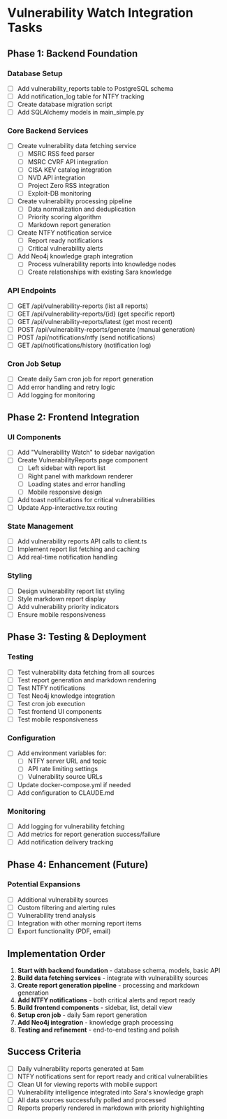 # Vulnerability Watch Integration Tasks

## Phase 1: Backend Foundation

### Database Setup
- [ ] Add vulnerability_reports table to PostgreSQL schema
- [ ] Add notification_log table for NTFY tracking
- [ ] Create database migration script
- [ ] Add SQLAlchemy models in main_simple.py

### Core Backend Services
- [ ] Create vulnerability data fetching service
  - [ ] MSRC RSS feed parser
  - [ ] MSRC CVRF API integration
  - [ ] CISA KEV catalog integration
  - [ ] NVD API integration
  - [ ] Project Zero RSS integration
  - [ ] Exploit-DB monitoring
- [ ] Create vulnerability processing pipeline
  - [ ] Data normalization and deduplication
  - [ ] Priority scoring algorithm
  - [ ] Markdown report generation
- [ ] Create NTFY notification service
  - [ ] Report ready notifications
  - [ ] Critical vulnerability alerts
- [ ] Add Neo4j knowledge graph integration
  - [ ] Process vulnerability reports into knowledge nodes
  - [ ] Create relationships with existing Sara knowledge

### API Endpoints
- [ ] GET /api/vulnerability-reports (list all reports)
- [ ] GET /api/vulnerability-reports/{id} (get specific report)
- [ ] GET /api/vulnerability-reports/latest (get most recent)
- [ ] POST /api/vulnerability-reports/generate (manual generation)
- [ ] POST /api/notifications/ntfy (send notifications)
- [ ] GET /api/notifications/history (notification log)

### Cron Job Setup
- [ ] Create daily 5am cron job for report generation
- [ ] Add error handling and retry logic
- [ ] Add logging for monitoring

## Phase 2: Frontend Integration

### UI Components
- [ ] Add "Vulnerability Watch" to sidebar navigation
- [ ] Create VulnerabilityReports page component
  - [ ] Left sidebar with report list
  - [ ] Right panel with markdown renderer
  - [ ] Loading states and error handling
  - [ ] Mobile responsive design
- [ ] Add toast notifications for critical vulnerabilities
- [ ] Update App-interactive.tsx routing

### State Management
- [ ] Add vulnerability reports API calls to client.ts
- [ ] Implement report list fetching and caching
- [ ] Add real-time notification handling

### Styling
- [ ] Design vulnerability report list styling
- [ ] Style markdown report display
- [ ] Add vulnerability priority indicators
- [ ] Ensure mobile responsiveness

## Phase 3: Testing & Deployment

### Testing
- [ ] Test vulnerability data fetching from all sources
- [ ] Test report generation and markdown rendering
- [ ] Test NTFY notifications
- [ ] Test Neo4j knowledge integration
- [ ] Test cron job execution
- [ ] Test frontend UI components
- [ ] Test mobile responsiveness

### Configuration
- [ ] Add environment variables for:
  - [ ] NTFY server URL and topic
  - [ ] API rate limiting settings
  - [ ] Vulnerability source URLs
- [ ] Update docker-compose.yml if needed
- [ ] Add configuration to CLAUDE.md

### Monitoring
- [ ] Add logging for vulnerability fetching
- [ ] Add metrics for report generation success/failure
- [ ] Add notification delivery tracking

## Phase 4: Enhancement (Future)

### Potential Expansions
- [ ] Additional vulnerability sources
- [ ] Custom filtering and alerting rules
- [ ] Vulnerability trend analysis
- [ ] Integration with other morning report items
- [ ] Export functionality (PDF, email)

## Implementation Order

1. **Start with backend foundation** - database schema, models, basic API
2. **Build data fetching services** - integrate with vulnerability sources
3. **Create report generation pipeline** - processing and markdown generation
4. **Add NTFY notifications** - both critical alerts and report ready
5. **Build frontend components** - sidebar, list, detail view
6. **Setup cron job** - daily 5am report generation
7. **Add Neo4j integration** - knowledge graph processing
8. **Testing and refinement** - end-to-end testing and polish

## Success Criteria

- [ ] Daily vulnerability reports generated at 5am
- [ ] NTFY notifications sent for report ready and critical vulnerabilities
- [ ] Clean UI for viewing reports with mobile support
- [ ] Vulnerability intelligence integrated into Sara's knowledge graph
- [ ] All data sources successfully polled and processed
- [ ] Reports properly rendered in markdown with priority highlighting